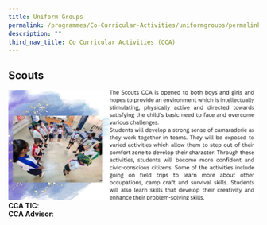 ```yaml
---
title: Uniform Groups
permalink: /programmes/Co-Curricular-Activities/uniformgroups/permalink/
description: ""
third_nav_title: Co Curricular Activities (CCA)
---
```

## **Scouts**
![](/images/Programmes/2022/CCA/CCA-17.jpg)
**CCA TIC**:<br>**CCA Advisor**: